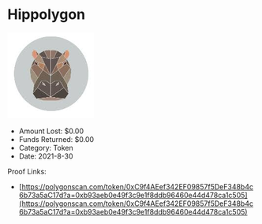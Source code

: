 # Hippolygon
![Hippolygon](/rektimages/Hippolygon.png)
- Amount Lost: $0.00
- Funds Returned: $0.00
- Category: Token
- Date: 2021-8-30



Proof Links:
- [https://polygonscan.com/token/0xC9f4AEef342EF09857f5DeF348b4c6b73a5aC17d?a=0xb93aeb0e49f3c9e1f8ddb96460e44d478ca1c505](https://polygonscan.com/token/0xC9f4AEef342EF09857f5DeF348b4c6b73a5aC17d?a=0xb93aeb0e49f3c9e1f8ddb96460e44d478ca1c505)


